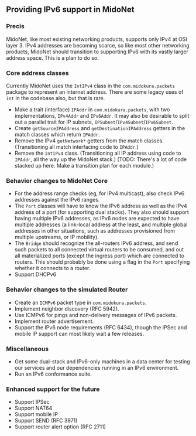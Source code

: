 ## Providing IPv6 support in MidoNet

### Precis

MidoNet, like most existing networking products, supports only IPv4 at OSI
layer 3.  IPv4 addresses are becoming scarce, so like most other networking
products, MidoNet should transition to supporting IPv6 with its vastly
larger address space.  This is a plan to do so.

### Core address classes

Currently MidoNet uses the `IntIPv4` class in the `com.midokura.packets` package
to represent an internet address.
There are some legacy uses of `int` in the codebase also, but that is rare.

 * Make a trait (interface) `IPAddr` in `com.midokura.packets`, with two
	implementations, `IPv4Addr` and `IPv6Addr`.  It may also be desirable
	to split out a parallel trait for IP subnets,
 	`IPSubnet`/`IPv4Subnet`/`IPv6Subnet`.
 * Create `getSourceIPAddress` and `getDestinationIPAddress` getters in the
	match classes which return `IPAddr`.
 * Remove the IPv4 `getNetwork*` getters from the match classes.
	(Transitioning all match interfacing code to `IPAddr`.)
 * Remove the `IntIPv4` class.  (Transitioning all IP address using code
	to `IPAddr`, all the way up the MidoNet stack.)
	(TODO: There's a lot of code stacked up here.  Make a transition
	plan for each module.)

### Behavior changes to MidoNet Core

 * For the address range checks (eg, for IPv4 multicast), also check
	IPv6 addresses against the IPv6 ranges.
 * The `Port` classes will have to know the IPv6 address as well as the IPv4
	address of a port (for supporting dual stacks).  They also should
	support having multiple IPv6 addresses, as IPv6 nodes are expected
	to have multiple addresses (a link-local address at the least, and
	multiple global addresses in other situations, such as addresses
	provisioned from multiple upstreams, or IP mobility).
 * The `Bridge` should recognize the all-routers IPv6 address, and send
	such packets to all connected virtual routers to be consumed, and
	out all materialized ports (except the ingress port) which are
	connected to routers.  This should probably be done using a flag
	in the `Port` specifying whether it connects to a router.
 * Support DHCPv6

### Behavior changes to the simulated Router

 * Create an `ICMPv6` packet type in `com.midokura.packets`.
 * Implement neighbor discovery (RFC 5942).
 * Use ICMPv6 for pings and non-delivery messages of IPv6 packets.
 * Implement router advertisement.
 * Support the IPv6 node requirements (RFC 6434), though the IPSec and
	mobile IP support can most likely wait a few releases.

### Miscellaneous

 * Get some dual-stack and IPv6-only machines in a data center for testing our
	services and our dependencies running in an IPv6 environment.
 * Run an IPv6 conformance suite.

### Enhanced support for the future

 * Support IPSec
 * Support NAT64
 * Support mobile IP
 * Support SEND (RFC 3971)
 * Support router alert option (RFC 2711)
